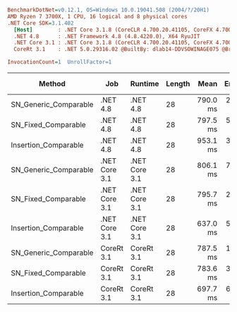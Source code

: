 ``` ini

BenchmarkDotNet=v0.12.1, OS=Windows 10.0.19041.508 (2004/?/20H1)
AMD Ryzen 7 3700X, 1 CPU, 16 logical and 8 physical cores
.NET Core SDK=3.1.402
  [Host]        : .NET Core 3.1.8 (CoreCLR 4.700.20.41105, CoreFX 4.700.20.41903), X64 RyuJIT
  .NET 4.8      : .NET Framework 4.8 (4.8.4220.0), X64 RyuJIT
  .NET Core 3.1 : .NET Core 3.1.8 (CoreCLR 4.700.20.41105, CoreFX 4.700.20.41903), X64 RyuJIT
  CoreRt 3.1    : .NET 5.0.29316.02 @BuiltBy: dlab14-DDVSOWINAGE075 @Branch: master @Commit: 40be8b7e2598b2ccb827fd90cd30c0e2d4496941, X64 AOT

InvocationCount=1  UnrollFactor=1  

```
|                Method |           Job |       Runtime | Length |     Mean |   Error |  StdDev | Gen 0 | Gen 1 | Gen 2 | Allocated |
|---------------------- |-------------- |-------------- |------- |---------:|--------:|--------:|------:|------:|------:|----------:|
| SN_Generic_Comparable |      .NET 4.8 |      .NET 4.8 |     28 | 790.0 ms | 2.93 ms | 2.59 ms |     - |     - |     - |         - |
|   SN_Fixed_Comparable |      .NET 4.8 |      .NET 4.8 |     28 | 797.5 ms | 5.22 ms | 4.88 ms |     - |     - |     - |         - |
|  Insertion_Comparable |      .NET 4.8 |      .NET 4.8 |     28 | 953.1 ms | 3.07 ms | 2.87 ms |     - |     - |     - |         - |
| SN_Generic_Comparable | .NET Core 3.1 | .NET Core 3.1 |     28 | 806.1 ms | 7.34 ms | 6.87 ms |     - |     - |     - |         - |
|   SN_Fixed_Comparable | .NET Core 3.1 | .NET Core 3.1 |     28 | 795.7 ms | 2.81 ms | 2.63 ms |     - |     - |     - |    1384 B |
|  Insertion_Comparable | .NET Core 3.1 | .NET Core 3.1 |     28 | 637.0 ms | 5.20 ms | 4.06 ms |     - |     - |     - |      48 B |
| SN_Generic_Comparable |    CoreRt 3.1 |    CoreRt 3.1 |     28 | 787.5 ms | 1.37 ms | 1.28 ms |     - |     - |     - |         - |
|   SN_Fixed_Comparable |    CoreRt 3.1 |    CoreRt 3.1 |     28 | 783.6 ms | 3.48 ms | 3.08 ms |     - |     - |     - |         - |
|  Insertion_Comparable |    CoreRt 3.1 |    CoreRt 3.1 |     28 | 697.7 ms | 6.47 ms | 6.05 ms |     - |     - |     - |         - |
